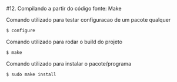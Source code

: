 #12. Compilando a partir do código fonte: Make

Comando utilizado para testar configuracao de um pacote qualquer
```sh
$ configure
```

Comando utilizado para rodar o build do projeto
```sh
$ make
```

Comando utilizado para instalar o pacote/programa
```sh
$ sudo make install
```
